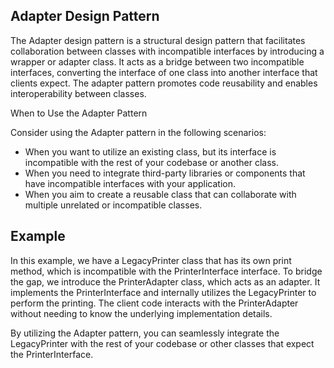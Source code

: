 ## Adapter Design Pattern

The Adapter design pattern is a structural design pattern that facilitates collaboration between classes with incompatible interfaces by introducing a wrapper or adapter class. It acts as a bridge between two incompatible interfaces, converting the interface of one class into another interface that clients expect. The adapter pattern promotes code reusability and enables interoperability between classes.

When to Use the Adapter Pattern

Consider using the Adapter pattern in the following scenarios:

- When you want to utilize an existing class, but its interface is incompatible with the rest of your codebase or another class.
- When you need to integrate third-party libraries or components that have incompatible interfaces with your application.
- When you aim to create a reusable class that can collaborate with multiple unrelated or incompatible classes.

## Example

In this example, we have a LegacyPrinter class that has its own print method, which is incompatible with the PrinterInterface interface. To bridge the gap, we introduce the PrinterAdapter class, which acts as an adapter. It implements the PrinterInterface and internally utilizes the LegacyPrinter to perform the printing. The client code interacts with the PrinterAdapter without needing to know the underlying implementation details.

By utilizing the Adapter pattern, you can seamlessly integrate the LegacyPrinter with the rest of your codebase or other classes that expect the PrinterInterface.
